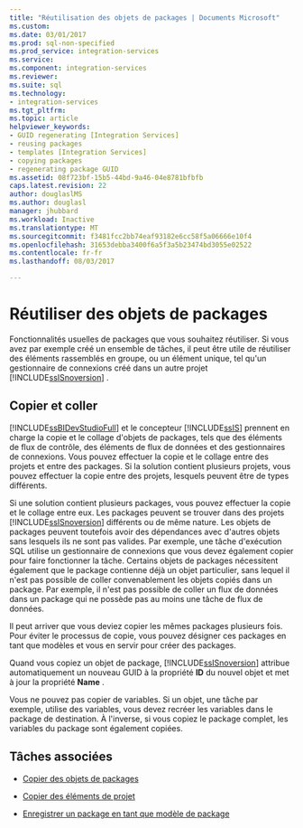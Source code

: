 ```yaml
---
title: "Réutilisation des objets de packages | Documents Microsoft"
ms.custom: 
ms.date: 03/01/2017
ms.prod: sql-non-specified
ms.prod_service: integration-services
ms.service: 
ms.component: integration-services
ms.reviewer: 
ms.suite: sql
ms.technology:
- integration-services
ms.tgt_pltfrm: 
ms.topic: article
helpviewer_keywords:
- GUID regenerating [Integration Services]
- reusing packages
- templates [Integration Services]
- copying packages
- regenerating package GUID
ms.assetid: 08f723bf-15b5-44bd-9a46-04e8781bfbfb
caps.latest.revision: 22
author: douglaslMS
ms.author: douglasl
manager: jhubbard
ms.workload: Inactive
ms.translationtype: MT
ms.sourcegitcommit: f3481fcc2bb74eaf93182e6cc58f5a06666e10f4
ms.openlocfilehash: 31653debba3400f6a5f3a5b23474bd3055e02522
ms.contentlocale: fr-fr
ms.lasthandoff: 08/03/2017

---
```

# <a name="reuse-of-package-objects"></a>Réutiliser des objets de packages
  Fonctionnalités usuelles de packages que vous souhaitez réutiliser. Si vous avez par exemple créé un ensemble de tâches, il peut être utile de réutiliser des éléments rassemblés en groupe, ou un élément unique, tel qu'un gestionnaire de connexions créé dans un autre projet [!INCLUDE[ssISnoversion](../includes/ssisnoversion-md.md)] .  
  
## <a name="copy-and-paste"></a>Copier et coller  
 [!INCLUDE[ssBIDevStudioFull](../includes/ssbidevstudiofull-md.md)] et le concepteur [!INCLUDE[ssIS](../includes/ssis-md.md)] prennent en charge la copie et le collage d'objets de packages, tels que des éléments de flux de contrôle, des éléments de flux de données et des gestionnaires de connexions. Vous pouvez effectuer la copie et le collage entre des projets et entre des packages. Si la solution contient plusieurs projets, vous pouvez effectuer la copie entre des projets, lesquels peuvent être de types différents.  
  
 Si une solution contient plusieurs packages, vous pouvez effectuer la copie et le collage entre eux. Les packages peuvent se trouver dans des projets [!INCLUDE[ssISnoversion](../includes/ssisnoversion-md.md)] différents ou de même nature. Les objets de packages peuvent toutefois avoir des dépendances avec d'autres objets sans lesquels ils ne sont pas valides. Par exemple, une tâche d'exécution SQL utilise un gestionnaire de connexions que vous devez également copier pour faire fonctionner la tâche. Certains objets de packages nécessitent également que le package contienne déjà un objet particulier, sans lequel il n'est pas possible de coller convenablement les objets copiés dans un package. Par exemple, il n'est pas possible de coller un flux de données dans un package qui ne possède pas au moins une tâche de flux de données.  
  
 Il peut arriver que vous deviez copier les mêmes packages plusieurs fois. Pour éviter le processus de copie, vous pouvez désigner ces packages en tant que modèles et vous en servir pour créer des packages.  
  
 Quand vous copiez un objet de package, [!INCLUDE[ssISnoversion](../includes/ssisnoversion-md.md)] attribue automatiquement un nouveau GUID à la propriété **ID** du nouvel objet et met à jour la propriété **Name** .  
  
 Vous ne pouvez pas copier de variables. Si un objet, une tâche par exemple, utilise des variables, vous devez recréer les variables dans le package de destination. À l'inverse, si vous copiez le package complet, les variables du package sont également copiées.  
  
## <a name="related-tasks"></a>Tâches associées  
  
-   [Copier des objets de packages](../integration-services/copy-package-objects.md)  
  
-   [Copier des éléments de projet](http://msdn.microsoft.com/library/1606c54d-20f9-49f3-a4ef-caad83a772aa)  
  
-   [Enregistrer un package en tant que modèle de package](http://msdn.microsoft.com/library/efe66cec-3933-4f6e-8d35-fe3d300de66c)  
  
  

